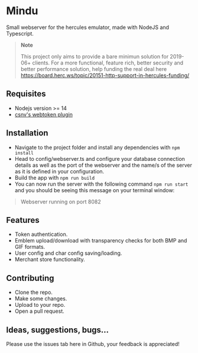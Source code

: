 
# Mindu

Small webserver for the hercules emulator, made with NodeJS and Typescript.

> **Note**
>
> This project only aims to provide a bare minimun solution for 2019-06+ clients.
For a more functional, feature rich, better security and better performance solution, help funding the real deal here https://board.herc.ws/topic/20151-http-support-in-hercules-funding/


## Requisites

- Nodejs version >= 14
- [csnv's webtoken plugin](https://github.com/csnv/webtoken)

## Installation
- Navigate to the project folder and install any dependencies with `npm install`
- Head to config/webserver.ts and configure your database connection details as well as the port of the webserver and the name/s of the server as it is defined in your configuration.
- Build the app with `npm run build`
- You can now run the server with the following command `npm run start` and you should be seeing this message on your terminal window:
> Webserver running on port 8082

## Features
- Token authentication.
- Emblem upload/download with transparency checks for both BMP and GIF formats.
- User config and char config saving/loading.
- Merchant store functionality.

## Contributing
- Clone the repo.
- Make some changes.
- Upload to your repo.
- Open a pull request.

## Ideas, suggestions, bugs...
Please use the issues tab here in Github, your feedback is appreciated!
